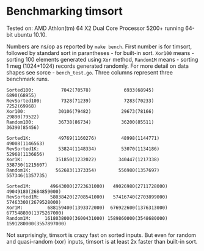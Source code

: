 # Benchmarking timsort

Tested on: AMD Athlon(tm) 64 X2 Dual Core Processor 5200+ running 64-bit ubuntu 10.10.

Numbers are ns/op as reported by `make bench`. First number is for timsort, followed by standard sort in parantheses - for built-in sort. `Xor100` means - sorting 100 elements generated
using `Xor` method, `Random1M` means - sorting 1 meg (1024*1024) records generated randomly. For more detail on data shapes see sorce - `bench_test.go`. Three columns represent three
benchmark runs. 

    Sorted100:          7042(70578)            6933(68945)            6890(68955)
    RevSorted100:       7328(71239)            7283(70233)            7252(69968)
    Xor100:            30106(79482)           29673(78166)           29890(79522)
    Random100:         36738(86734)           36200(85511)           36390(85456)

    Sorted1K:	       49769(1160276)         48998(1144771)         49008(1146563)
    RevSorted1K:       53824(1148334)         53070(1134186)         52968(1136656)
    Xor1K:            351850(1232022)        340447(1217338)        338730(1215607)
    Random1K:         562683(1373354)        556980(1357697)        557346(1357735)

    Sorted1M:       49643000(2723631000)   49026980(2711728000)   49049180(2684859000)
    RevSorted1M:    58038420(2708541000)   57416740(2703899000)   57463300(2679528000)
    Xor1M:         688159400(1393372000)  676922600(1376313000)  677548800(1375267000)
    Random1M:     1618038000(3600431000) 1589860000(3548680000) 1591280000(3557897000)

Not surprisingly, timsort is crazy fast on sorted inputs. But even for random and quasi-random (xor) inputs, timsort is at least 2x faster than built-in sort.